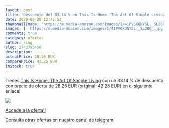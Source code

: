 ```yaml
---
layout: post
title: 'Descuento del 33.14 % en This Is Home. The Art Of Simple Living'
date: 2020-06-29 12:45:52
thumbnailImage: 'https://m.media-amazon.com/images/I/41PV6XQNY5L._SL200_.jpg'
images: [ 'https://m.media-amazon.com/images/I/41PV6XQNY5L._SL200_.jpg' ]
comments: true
category: ofertas
author: ring
slug: 1743793456
description:
actualPrice: 28.25 EUR
comparePrice: 42.25 EUR
inStock: true
---
```


Tienes [This Is Home. The Art Of Simple Living](https://www.amazon.com/dp/1743793456/?tag=redken08-20) con un 33.14 % de descuento con precio de oferta de 28.25 EUR (original: 42.25 EUR) en el siguiente enlace!

[![](https://m.media-amazon.com/images/I/41PV6XQNY5L._SL200_.jpg)](https://www.amazon.com/dp/1743793456/?tag=redken08-20)

[Accede a la oferta!!](https://www.amazon.com/dp/1743793456/?tag=redken08-20)

[Consulta otras ofertas en nuestro canal de telegram](https://t.me/s/ofertas25)
